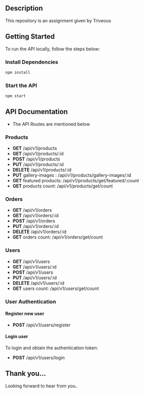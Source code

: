 ## Description

This repository is an assignment given by Triveous


## Getting Started

To run the API locally, follow the steps below:

### Install Dependencies

```bash
npm install
```

### Start the API

```bash
npm start
```
## API Documentation

* The API Routes are mentioned below

### Products

- **GET** /api/v1/products
- **GET** /api/v1/products/:id
- **POST** /api/v1/products
- **PUT** /api/v1/products/:id
- **DELETE** /api/v1/products/:id
- **PUT** gallery-images : /api/v1/products/gallery-images/:id
- **GET** featured products: /api/v1/products/get/featured/:count
- **GET** products count: /api/v1/products/get/count

### Orders

- **GET** /api/v1/orders
- **GET** /api/v1/orders/:id
- **POST** /api/v1/orders
- **PUT** /api/v1/orders/:id
- **DELETE** /api/v1/orders/:id
- **GET** orders count: /api/v1/orders/get/count

### Users

- **GET** /api/v1/users
- **GET** /api/v1/users/:id
- **POST** /api/v1/users
- **PUT** /api/v1/users/:id
- **DELETE** /api/v1/users/:id
- **GET** users count: /api/v1/users/get/count

### User Authentication

#### Register new user

- **POST** /api/v1/users/register

#### Login user

To login and obtain the authentication token:

- **POST** /api/v1/users/login

## Thank you...

Looking forward to hear from you..
